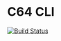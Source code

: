 # C64 CLI

[![Build Status](https://circleci.com/gh/harpoon-emu/c64-cli/tree/master.svg?style=svg)](https://circleci.com/gh/harpoon-emu/c64-cli/tree/master)
